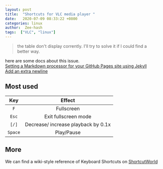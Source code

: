 ```yaml
---
layout: post
title:  "Shortcuts for VLC media player "
date:   2020-07-09 08:33:22 +0800
categories: linux
author:  Zee-hash
tags:  ["VLC", "linux"]
---
```

> the table don't display corrently. I'll try to solve it if I could find a better way.  

here are some docs about this issue.  
[Setting a Markdown processor for your GitHub Pages site using Jekyll](https://docs.github.com/en/github/working-with-github-pages/setting-a-markdown-processor-for-your-github-pages-site-using-jekyll)  
[Add an extra newline](https://github.com/github/pages-gem/issues/123)   

## Most used

| Key | Effect |  
| :---: | :---: |  
| `F` | Fullscreen |  
|`Esc` | Exit fullscreen mode |  
| `[/]` | Decrease/ increase playback by 0.1x |  
| `Space` | Play/Pause |  

## More  
We can find a wiki-style reference of Keyboard Shortcuts on 
[ShortcutWorld](https://shortcutworld.com/)  
